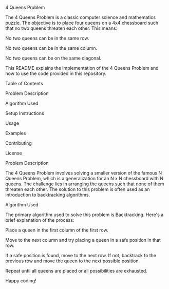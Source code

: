 4 Queens Problem

The 4 Queens Problem is a classic computer science and mathematics puzzle. The objective is to place four queens on a 4x4 chessboard such that no two queens threaten each other. This means:

No two queens can be in the same row.

No two queens can be in the same column.

No two queens can be on the same diagonal.

This README explains the implementation of the 4 Queens Problem and how to use the code provided in this repository.

Table of Contents

Problem Description

Algorithm Used

Setup Instructions

Usage

Examples

Contributing

License

Problem Description

The 4 Queens Problem involves solving a smaller version of the famous N Queens Problem, which is a generalization for an N x N chessboard with N queens. The challenge lies in arranging the queens such that none of them threaten each other. The solution to this problem is often used as an introduction to backtracking algorithms.

Algorithm Used

The primary algorithm used to solve this problem is Backtracking. Here's a brief explanation of the process:

Place a queen in the first column of the first row.

Move to the next column and try placing a queen in a safe position in that row.

If a safe position is found, move to the next row. If not, backtrack to the previous row and move the queen to the next possible position.

Repeat until all queens are placed or all possibilities are exhausted.

Happy coding!
